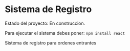 <h1> Sistema de Registro </h1>

Estado del proyecto:  En construccion.

Para ejecutar el sistema debes poner: 
```npm install react```

Sistema de registro para ordenes entrantes
